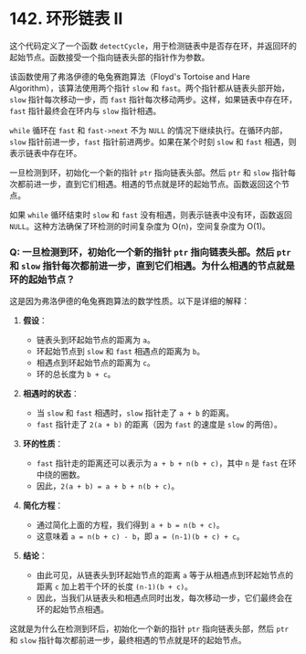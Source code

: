 # 142. 环形链表 II

这个代码定义了一个函数 `detectCycle`，用于检测链表中是否存在环，并返回环的起始节点。函数接受一个指向链表头部的指针作为参数。

该函数使用了弗洛伊德的龟兔赛跑算法（Floyd's Tortoise and Hare Algorithm），该算法使用两个指针 `slow` 和 `fast`。两个指针都从链表头部开始，`slow` 指针每次移动一步，而 `fast` 指针每次移动两步。这样，如果链表中存在环，`fast` 指针最终会在环内与 `slow` 指针相遇。

`while` 循环在 `fast` 和 `fast->next` 不为 `NULL` 的情况下继续执行。在循环内部，`slow` 指针前进一步，`fast` 指针前进两步。如果在某个时刻 `slow` 和 `fast` 相遇，则表示链表中存在环。

一旦检测到环，初始化一个新的指针 `ptr` 指向链表头部。然后 `ptr` 和 `slow` 指针每次都前进一步，直到它们相遇。相遇的节点就是环的起始节点。函数返回这个节点。

如果 `while` 循环结束时 `slow` 和 `fast` 没有相遇，则表示链表中没有环，函数返回 `NULL`。这种方法确保了环检测的时间复杂度为 O(n)，空间复杂度为 O(1)。

### Q: 一旦检测到环，初始化一个新的指针 `ptr` 指向链表头部。然后 `ptr` 和 `slow` 指针每次都前进一步，直到它们相遇。为什么相遇的节点就是环的起始节点？

这是因为弗洛伊德的龟兔赛跑算法的数学性质。以下是详细的解释：

1. **假设**：
   - 链表头到环起始节点的距离为 `a`。
   - 环起始节点到 `slow` 和 `fast` 相遇点的距离为 `b`。
   - 相遇点到环起始节点的距离为 `c`。
   - 环的总长度为 `b + c`。

2. **相遇时的状态**：
   - 当 `slow` 和 `fast` 相遇时，`slow` 指针走了 `a + b` 的距离。
   - `fast` 指针走了 `2(a + b)` 的距离（因为 `fast` 的速度是 `slow` 的两倍）。

3. **环的性质**：
   - `fast` 指针走的距离还可以表示为 `a + b + n(b + c)`，其中 `n` 是 `fast` 在环中绕的圈数。
   - 因此，`2(a + b) = a + b + n(b + c)`。

4. **简化方程**：
   - 通过简化上面的方程，我们得到 `a + b = n(b + c)`。
   - 这意味着 `a = n(b + c) - b`，即 `a = (n-1)(b + c) + c`。

5. **结论**：
   - 由此可见，从链表头到环起始节点的距离 `a` 等于从相遇点到环起始节点的距离 `c` 加上若干个环的长度 `(n-1)(b + c)`。
   - 因此，当我们从链表头和相遇点同时出发，每次移动一步，它们最终会在环的起始节点相遇。

这就是为什么在检测到环后，初始化一个新的指针 `ptr` 指向链表头部，然后 `ptr` 和 `slow` 指针每次都前进一步，最终相遇的节点就是环的起始节点。
